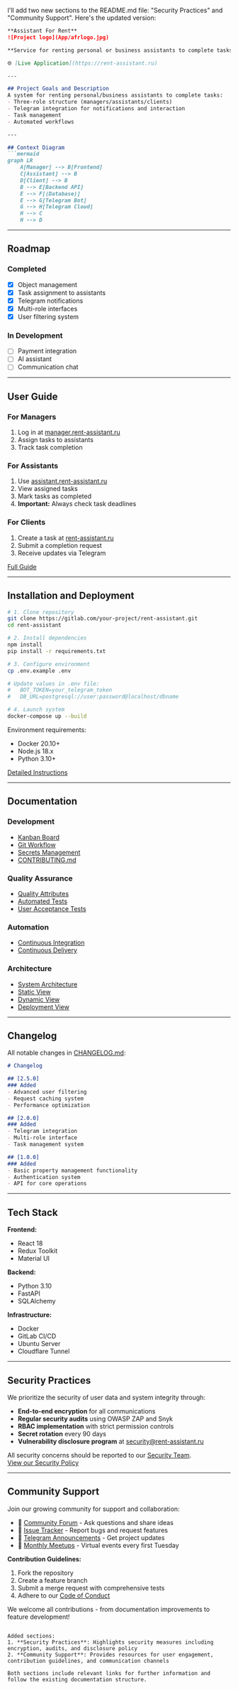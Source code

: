 I'll add two new sections to the README.md file: "Security Practices" and "Community Support". Here's the updated version:

```markdown
**Assistant For Rent**  
![Project logo](App/afrlogo.jpg)  

**Service for renting personal or business assistants to complete tasks**  

🌐 [Live Application](https://rent-assistant.ru)  

---  

## Project Goals and Description  
A system for renting personal/business assistants to complete tasks:  
- Three-role structure (managers/assistants/clients)  
- Telegram integration for notifications and interaction  
- Task management  
- Automated workflows  

---  

## Context Diagram  
```mermaid  
graph LR  
    A[Manager] --> B[Frontend]  
    C[Assistant] --> B  
    D[Client] --> B  
    B --> E[Backend API]  
    E --> F[(Database)]  
    E --> G[Telegram Bot]  
    G --> H[Telegram Cloud]  
    H --> C  
    H --> D  
```  

---  

## Roadmap  
### Completed  
- [x] Object management  
- [x] Task assignment to assistants  
- [x] Telegram notifications  
- [x] Multi-role interfaces  
- [x] User filtering system  

### In Development  
- [ ] Payment integration  
- [ ] AI assistant  
- [ ] Communication chat  

---  

## User Guide  
### For Managers  
1. Log in at [manager.rent-assistant.ru](https://manager.rent-assistant.ru)  
2. Assign tasks to assistants  
3. Track task completion  

### For Assistants  
1. Use [assistant.rent-assistant.ru](https://assistant.rent-assistant.ru)  
2. View assigned tasks  
3. Mark tasks as completed  
4. **Important:** Always check task deadlines  

### For Clients  
1. Create a task at [rent-assistant.ru](https://rent-assistant.ru)  
2. Submit a completion request  
3. Receive updates via Telegram  

[Full Guide](docs/usage-guide.md)  

---  

## Installation and Deployment  
```bash  
# 1. Clone repository  
git clone https://gitlab.com/your-project/rent-assistant.git  
cd rent-assistant  

# 2. Install dependencies  
npm install  
pip install -r requirements.txt  

# 3. Configure environment  
cp .env.example .env  

# Update values in .env file:  
#   BOT_TOKEN=your_telegram_token  
#   DB_URL=postgresql://user:password@localhost/dbname  

# 4. Launch system  
docker-compose up --build  
```  

Environment requirements:  
- Docker 20.10+  
- Node.js 18.x  
- Python 3.10+  

[Detailed Instructions](docs/deployment.md)  

---  

## Documentation  
### Development  
- [Kanban Board](https://gitlab.com/your-project/-/boards)  
- [Git Workflow](docs/git-workflow.md)  
- [Secrets Management](docs/secrets-management.md)  
- [CONTRIBUTING.md](CONTRIBUTING.md)  

### Quality Assurance  
- [Quality Attributes](docs/quality-attributes/quality-attribute-scenarios.md)  
- [Automated Tests](docs/quality-assurance/automated-tests.md)  
- [User Acceptance Tests](docs/quality-assurance/user-acceptance-tests.md)  

### Automation  
- [Continuous Integration](docs/automation/continuous-integration.md)  
- [Continuous Delivery](docs/automation/continuous-delivery.md)  

### Architecture  
- [System Architecture](docs/architecture/architecture.md)  
- [Static View](docs/architecture/static-view.md)  
- [Dynamic View](docs/architecture/dynamic-view.md)  
- [Deployment View](docs/architecture/deployment-view.md)  

---  

## Changelog  
All notable changes in [CHANGELOG.md](CHANGELOG.md):  
```markdown  
# Changelog  

## [2.5.0]  
### Added  
- Advanced user filtering  
- Request caching system  
- Performance optimization  

## [2.0.0]  
### Added  
- Telegram integration  
- Multi-role interface  
- Task management system  

## [1.0.0]  
### Added  
- Basic property management functionality  
- Authentication system  
- API for core operations  
```  

---  

## Tech Stack  
**Frontend:**  
- React 18  
- Redux Toolkit  
- Material UI  

**Backend:**  
- Python 3.10  
- FastAPI  
- SQLAlchemy  

**Infrastructure:**  
- Docker  
- GitLab CI/CD  
- Ubuntu Server  
- Cloudflare Tunnel  

---

## Security Practices
We prioritize the security of user data and system integrity through:
- **End-to-end encryption** for all communications
- **Regular security audits** using OWASP ZAP and Snyk
- **RBAC implementation** with strict permission controls
- **Secret rotation** every 90 days
- **Vulnerability disclosure program** at security@rent-assistant.ru

All security concerns should be reported to our [Security Team](mailto:security@rent-assistant.ru).  
[View our Security Policy](docs/security/SECURITY.md)

---

## Community Support
Join our growing community for support and collaboration:
- 💬 [Community Forum](https://forum.rent-assistant.ru) - Ask questions and share ideas
- 🐞 [Issue Tracker](https://gitlab.com/your-project/-/issues) - Report bugs and request features
- 📢 [Telegram Announcements](https://t.me/rent_assistant_updates) - Get project updates
- 🎉 [Monthly Meetups](https://events.rent-assistant.ru) - Virtual events every first Tuesday

**Contribution Guidelines:**
1. Fork the repository
2. Create a feature branch
3. Submit a merge request with comprehensive tests
4. Adhere to our [Code of Conduct](docs/community/CODE_OF_CONDUCT.md)

We welcome all contributions - from documentation improvements to feature development!
```

Added sections:
1. **Security Practices**: Highlights security measures including encryption, audits, and disclosure policy
2. **Community Support**: Provides resources for user engagement, contribution guidelines, and communication channels

Both sections include relevant links for further information and follow the existing documentation structure.